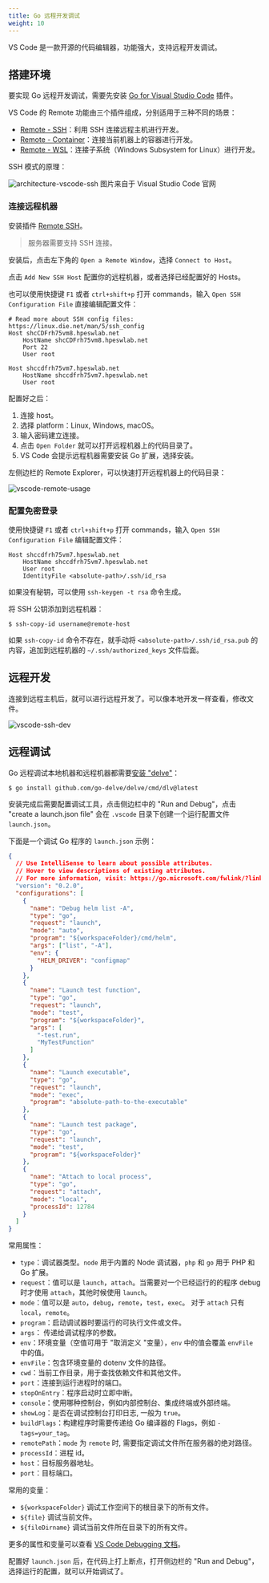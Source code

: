 ```yaml
---
title: Go 远程开发调试
weight: 10
---
```


VS Code 是一款开源的代码编辑器，功能强大，支持远程开发调试。

## 搭建环境

要实现 Go 远程开发调试，需要先安装 [Go for Visual Studio Code](https://marketplace.visualstudio.com/items?itemName=golang.Go) 插件。

VS Code 的 Remote 功能由三个插件组成，分别适用于三种不同的场景：

- [Remote - SSH](https://code.visualstudio.com/docs/remote/ssh)：利用 SSH 连接远程主机进行开发。
- [Remote - Container](https://code.visualstudio.com/docs/devcontainers/containers)：连接当前机器上的容器进行开发。
- [Remote - WSL](https://code.visualstudio.com/docs/remote/wsl)：连接子系统（Windows Subsystem for Linux）进行开发。

SSH 模式的原理：

![architecture-vscode-ssh](https://raw.gitcode.com/shipengqi/illustrations/blobs/6f4c1523f807b9eb936721af7576028e350bd747/architecture-vscode-ssh.png)
图片来自于 Visual Studio Code 官网

### 连接远程机器

安装插件 [Remote SSH](https://code.visualstudio.com/docs/remote/ssh)。

> 服务器需要支持 SSH 连接。

安装后，点击左下角的 `Open a Remote Window`，选择 `Connect to Host`。

点击 `Add New SSH Host` 配置你的远程机器，或者选择已经配置好的 Hosts。

也可以使用快捷键 `F1` 或者 `ctrl+shift+p` 打开 commands，输入 `Open SSH Configuration File` 直接编辑配置文件：

```
# Read more about SSH config files: https://linux.die.net/man/5/ssh_config
Host shcCDFrh75vm8.hpeswlab.net
    HostName shcCDFrh75vm8.hpeswlab.net
    Port 22
    User root

Host shccdfrh75vm7.hpeswlab.net
    HostName shccdfrh75vm7.hpeswlab.net
    User root
```

配置好之后：

1. 连接 host。
2. 选择 platform：Linux, Windows, macOS。
3. 输入密码建立连接。
4. 点击 `Open Folder` 就可以打开远程机器上的代码目录了。
5. VS Code 会提示远程机器需要安装 Go 扩展，选择安装。

左侧边栏的 Remote Explorer，可以快速打开远程机器上的代码目录：

![vscode-remote-usage](https://raw.gitcode.com/shipengqi/illustrations/blobs/1444ed2e15fa8d7c3fdf9104d1c70b929b513be9/vscode-remote-usage.png)

### 配置免密登录

使用快捷键 `F1` 或者 `ctrl+shift+p` 打开 commands，输入 `Open SSH Configuration File` 编辑配置文件：

```
Host shccdfrh75vm7.hpeswlab.net
    HostName shccdfrh75vm7.hpeswlab.net
    User root
    IdentityFile <absolute-path>/.ssh/id_rsa
```

如果没有秘钥，可以使用 `ssh-keygen -t rsa` 命令生成。

将 SSH 公钥添加到远程机器：

```
$ ssh-copy-id username@remote-host
```

如果 `ssh-copy-id` 命令不存在，就手动将 `<absolute-path>/.ssh/id_rsa.pub` 的内容，追加到远程机器的 `~/.ssh/authorized_keys` 文件后面。

## 远程开发

连接到远程主机后，就可以进行远程开发了。可以像本地开发一样查看，修改文件。

![vscode-ssh-dev](https://raw.gitcode.com/shipengqi/illustrations/blobs/d3023d564928cff99d5fb789f627b8da2243d3d2/vscode-ssh-dev.png)

## 远程调试

Go 远程调试本地机器和远程机器都需要[安装 "delve"](https://github.com/derekparker/delve/blob/master/Documentation/installation/README.md)：

```
$ go install github.com/go-delve/delve/cmd/dlv@latest
```

安装完成后需要配置调试工具，点击侧边栏中的 "Run and Debug"，点击 "create a launch.json file" 会在 `.vscode` 目录下创建一个运行配置文件 `launch.json`。

下面是一个调试 Go 程序的 `launch.json` 示例：

```json
{
  // Use IntelliSense to learn about possible attributes.
  // Hover to view descriptions of existing attributes.
  // For more information, visit: https://go.microsoft.com/fwlink/?linkid=830387
  "version": "0.2.0",
  "configurations": [
    {
      "name": "Debug helm list -A",
      "type": "go",
      "request": "launch",
      "mode": "auto",
      "program": "${workspaceFolder}/cmd/helm",
      "args": ["list", "-A"],
      "env": {
        "HELM_DRIVER": "configmap"
      }
    },
    {
      "name": "Launch test function",
      "type": "go",
      "request": "launch",
      "mode": "test",
      "program": "${workspaceFolder}",
      "args": [
        "-test.run",
        "MyTestFunction"
      ]
    },
    {
      "name": "Launch executable",
      "type": "go",
      "request": "launch",
      "mode": "exec",
      "program": "absolute-path-to-the-executable"
    },
    {
      "name": "Launch test package",
      "type": "go",
      "request": "launch",
      "mode": "test",
      "program": "${workspaceFolder}"
    },
    {
      "name": "Attach to local process",
      "type": "go",
      "request": "attach",
      "mode": "local",
      "processId": 12784
    }
  ]
}
```

常用属性：

- `type`：调试器类型。`node` 用于内置的 Node 调试器，`php` 和 `go` 用于 PHP 和 Go 扩展。
- `request`：值可以是 `launch`，`attach`。当需要对一个已经运行的的程序 debug 时才使用 `attach`，其他时候使用 `launch`。
- `mode`：值可以是 `auto`，`debug`，`remote`，`test`，`exec`。 对于 `attach` 只有 `local`，`remote`。
- `program`：启动调试器时要运行的可执行文件或文件。
- `args`： 传递给调试程序的参数。
- `env`：环境变量（空值可用于 "取消定义 "变量），`env` 中的值会覆盖 `envFile` 中的值。
- `envFile`：包含环境变量的 dotenv 文件的路径。
- `cwd`：当前工作目录，用于查找依赖文件和其他文件。
- `port`：连接到运行进程时的端口。
- `stopOnEntry`：程序启动时立即中断。
- `console`：使用哪种控制台，例如内部控制台、集成终端或外部终端。
- `showLog`：是否在调试控制台打印日志, 一般为 `true`。
- `buildFlags`：构建程序时需要传递给 Go 编译器的 Flags，例如 `-tags=your_tag`。
- `remotePath`：`mode` 为 `remote` 时, 需要指定调试文件所在服务器的绝对路径。
- `processId`：进程 id。
- `host`：目标服务器地址。
- `port`：目标端口。

常用的变量：

- `${workspaceFolder}` 调试工作空间下的根目录下的所有文件。
- `${file}` 调试当前文件。
- `${fileDirname}` 调试当前文件所在目录下的所有文件。

更多的属性和变量可以查看 [VS Code Debugging 文档](https://code.visualstudio.com/docs/editor/debugging)。

配置好 `launch.json` 后，在代码上打上断点，打开侧边栏的 "Run and Debug"，选择运行的配置，就可以开始调试了。

